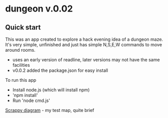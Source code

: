 # dungeon v.0.02

## Quick start

This was an app created to explore a hack evening idea of a dungeon maze. It's very simple, unfinished and just has simple N,S,E,W commands to move around rooms. 

* uses an early version of readline, later versions may not have the same facilities
* v0.0.2 added the package.json for easy install

To run this app

* Install node.js  (which will install npm)
* 'npm install'
* Run 'node cmd.js'

[Scrappy diagram](diagram.png)  - my test map, quite brief
